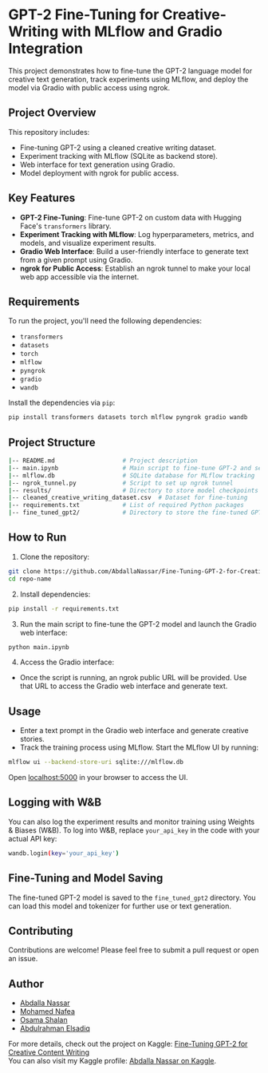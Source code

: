 
# GPT-2 Fine-Tuning for Creative-Writing with MLflow and Gradio Integration

This project demonstrates how to fine-tune the GPT-2 language model for creative text generation, track experiments using MLflow, and deploy the model via Gradio with public access using ngrok.

## Project Overview

This repository includes:
- Fine-tuning GPT-2 using a cleaned creative writing dataset.
- Experiment tracking with MLflow (SQLite as backend store).
- Web interface for text generation using Gradio.
- Model deployment with ngrok for public access.

## Key Features
- **GPT-2 Fine-Tuning**: Fine-tune GPT-2 on custom data with Hugging Face's `transformers` library.
- **Experiment Tracking with MLflow**: Log hyperparameters, metrics, and models, and visualize experiment results.
- **Gradio Web Interface**: Build a user-friendly interface to generate text from a given prompt using Gradio.
- **ngrok for Public Access**: Establish an ngrok tunnel to make your local web app accessible via the internet.

## Requirements

To run the project, you'll need the following dependencies:

- `transformers`
- `datasets`
- `torch`
- `mlflow`
- `pyngrok`
- `gradio`
- `wandb`

Install the dependencies via `pip`:

```bash
pip install transformers datasets torch mlflow pyngrok gradio wandb
```

## Project Structure

```bash
|-- README.md                   # Project description
|-- main.ipynb                  # Main script to fine-tune GPT-2 and set up Gradio UI
|-- mlflow.db                   # SQLite database for MLflow tracking
|-- ngrok_tunnel.py             # Script to set up ngrok tunnel
|-- results/                    # Directory to store model checkpoints
|-- cleaned_creative_writing_dataset.csv  # Dataset for fine-tuning
|-- requirements.txt            # List of required Python packages
|-- fine_tuned_gpt2/            # Directory to store the fine-tuned GPT-2 model
```

## How to Run

1. Clone the repository:

```bash
git clone https://github.com/AbdallaNassar/Fine-Tuning-GPT-2-for-Creative-Writing.git
cd repo-name
```

2. Install dependencies:

```bash
pip install -r requirements.txt
```

3. Run the main script to fine-tune the GPT-2 model and launch the Gradio web interface:

```bash
python main.ipynb
```

4. Access the Gradio interface:

- Once the script is running, an ngrok public URL will be provided. Use that URL to access the Gradio web interface and generate text.

## Usage

- Enter a text prompt in the Gradio web interface and generate creative stories.
- Track the training process using MLflow. Start the MLflow UI by running:

```bash
mlflow ui --backend-store-uri sqlite:///mlflow.db
```

Open [localhost:5000](http://127.0.0.1:5000) in your browser to access the UI.

## Logging with W&B

You can also log the experiment results and monitor training using Weights & Biases (W&B). To log into W&B, replace `your_api_key` in the code with your actual API key:

```bash
wandb.login(key='your_api_key')
```

## Fine-Tuning and Model Saving

The fine-tuned GPT-2 model is saved to the `fine_tuned_gpt2` directory. You can load this model and tokenizer for further use or text generation.

## Contributing

Contributions are welcome! Please feel free to submit a pull request or open an issue.



## Author

- [Abdalla Nassar](https://github.com/AbdallaNassar)
- [Mohamed Nafea](https://github.com/MoNafea01)
- [Osama Shalan](https://github.com/osama3442ws)
- [Abdulrahman Elsadiq](https://github.com/elsadiq7)

For more details, check out the project on Kaggle: [Fine-Tuning GPT-2 for Creative Content Writing](https://www.kaggle.com/code/mohamednafea01/fine-tuning-gpt-2-for-creative-content-writing)  
You can also visit my Kaggle profile: [Abdalla Nassar on Kaggle](https://www.kaggle.com/abdallanassar25).

